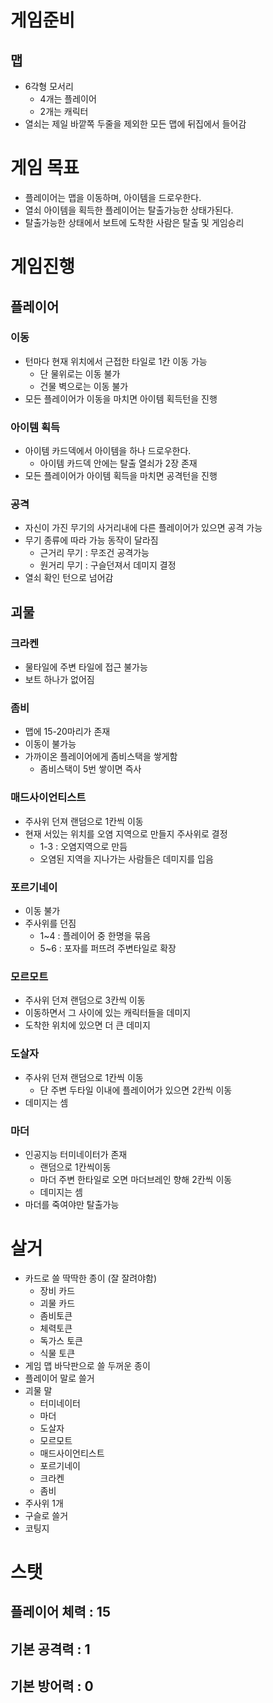 # 게임준비
## 맵
- 6각형 모서리
    - 4개는 플레이어
    - 2개는 캐릭터
- 열쇠는 제일 바깥쪽 두줄을 제외한 모든 맵에 뒤집에서 들어감



# 게임 목표
- 플레이어는 맵을 이동하며, 아이템을 드로우한다.
- 열쇠 아이템을 획득한 플레이어는 탈출가능한 상태가된다.
- 탈출가능한 상태에서 보트에 도착한 사람은 탈출 및 게임승리

# 게임진행
## 플레이어
### 이동
- 턴마다 현재 위치에서 근접한 타일로 1칸 이동 가능
  - 단 물위로는 이동 불가
  - 건물 벽으로는 이동 불가
- 모든 플레이어가 이동을 마치면 아이템 획득턴을 진행

### 아이템 획득
- 아이템 카드덱에서 아이템을 하나 드로우한다.
    - 아이템 카드덱 안에는 탈출 열쇠가 2장 존재
- 모든 플레이어가 아이템 획득을 마치면 공격턴을 진행
### 공격
- 자신이 가진 무기의 사거리내에 다른 플레이어가 있으면 공격 가능
- 무기 종류에 따라 가능 동작이 달라짐
    - 근거리 무기 : 무조건 공격가능
    - 원거리 무기 : 구슬던져서 데미지 결정
- 열쇠 확인 턴으로 넘어감
## 괴물
### 크라켄
- 물타일에 주변 타일에 접근 불가능
- 보트 하나가 없어짐

### 좀비
- 맵에 15-20마리가 존재
- 이동이 불가능
- 가까이온 플레이어에게 좀비스택을 쌓게함
    - 좀비스택이 5번 쌓이면 즉사

### 매드사이언티스트
- 주사위 던져 랜덤으로 1칸씩 이동
- 현재 서있는 위치를 오염 지역으로 만들지 주사위로 결정
    - 1-3 : 오염지역으로 만듬
    - 오염된 지역을 지나가는 사람들은 데미지를 입음
  
### 포르기네이
- 이동 불가
- 주사위를 던짐
    - 1~4 : 플레이어 중 한명을 묶음
    - 5~6 : 포자를 퍼뜨려 주변타일로 확장

### 모르모트
- 주사위 던져 랜덤으로 3칸씩 이동
- 이동하면서 그 사이에 있는 캐릭터들을 데미지
- 도착한 위치에 있으면 더 큰 데미지

### 도살자
- 주사위 던져 랜덤으로 1칸씩 이동
    - 단 주변 두타일 이내에 플레이어가 있으면 2칸씩 이동
- 데미지는 셈
  
### 마더
- 인공지능 터미네이터가 존재
    - 랜덤으로 1칸씩이동
    - 마더 주변 한타일로 오면 마더브레인 향해 2칸씩 이동
    - 데미지는 셈
- 마더를 죽여야만 탈출가능


# 살거
- 카드로 쓸 딱딱한 종이 (잘 잘려야함)
    - 장비 카드
    - 괴물 카드
    - 좀비토큰
    - 체력토큰
    - 독가스 토큰
    - 식물 토큰
- 게임 맵 바닥판으로 쓸 두꺼운 종이
- 플레이어 말로 쓸거
- 괴물 말
    - 터미네이터
    - 마더
    - 도살자
    - 모르모트
    - 매드사이언티스트
    - 포르기네이
    - 크라켄
    - 좀비
- 주사위 1개
- 구슬로 쓸거
- 코팅지

# 스탯
## 플레이어 체력 : 15
## 기본 공격력 : 1
## 기본 방어력 : 0


